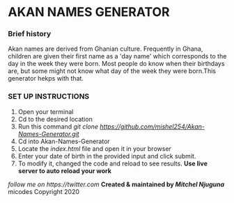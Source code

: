 # AKAN NAMES GENERATOR
### Brief history

Akan names are derived from Ghanian culture. Frequently in Ghana, children are given their first name as a 'day name' which corresponds to the day in the week they were born. Most people do know when their birthdays are, but some might not know what day of the week they were born.This generator hekps with that.


### SET UP INSTRUCTIONS
1. Open your terminal 
2. Cd to the desired location
3. Run this command *git clone  https://github.com/mishel254/Akan-Names-Generator.git*
4. Cd into Akan-Names-Generator
5. Locate the _index.html_ file and open it in your browser
6. Enter your date of birth in the provided input and click submit.
7. To modify it, changed the code and reload  to see results.
 **Use live server to auto reload your work**

 *follow me on _https://twitter.com_*
 **Created & maintained by _Mitchel Njuguna_** micodes Copyright 2020

